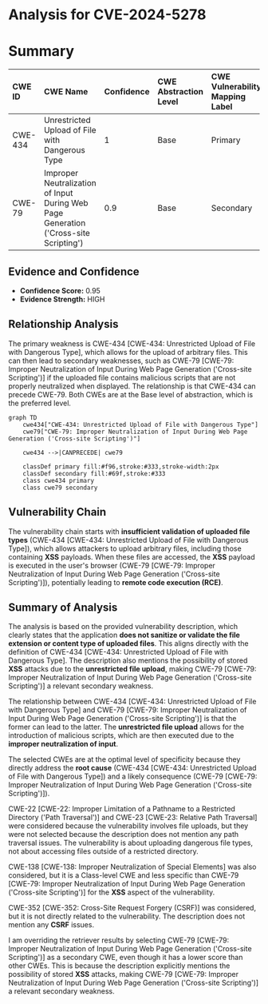 # Analysis for CVE-2024-5278

# Summary

| CWE ID   | CWE Name                                                               | Confidence | CWE Abstraction Level | CWE Vulnerability Mapping Label | CWE-Vulnerability Mapping Notes |
| :--------- | :--------------------------------------------------------------------- | :--------- | :-------------------- | :------------------------------ | :------------------------------ |
| CWE-434    | Unrestricted Upload of File with Dangerous Type                       | 1          | Base                  | Primary                         | Allowed                       |
| CWE-79     | Improper Neutralization of Input During Web Page Generation ('Cross-site Scripting') | 0.9          | Base                  | Secondary                       | Allowed                       |

## Evidence and Confidence

*   **Confidence Score:** 0.95
*   **Evidence Strength:** HIGH

## Relationship Analysis

The primary weakness is CWE-434 [CWE-434: Unrestricted Upload of File with Dangerous Type], which allows for the upload of arbitrary files. This can then lead to secondary weaknesses, such as CWE-79 [CWE-79: Improper Neutralization of Input During Web Page Generation ('Cross-site Scripting')] if the uploaded file contains malicious scripts that are not properly neutralized when displayed. The relationship is that CWE-434 can precede CWE-79. Both CWEs are at the Base level of abstraction, which is the preferred level.

```mermaid
graph TD
    cwe434["CWE-434: Unrestricted Upload of File with Dangerous Type"]
    cwe79["CWE-79: Improper Neutralization of Input During Web Page Generation ('Cross-site Scripting')"]

    cwe434 -->|CANPRECEDE| cwe79

    classDef primary fill:#f96,stroke:#333,stroke-width:2px
    classDef secondary fill:#69f,stroke:#333
    class cwe434 primary
    class cwe79 secondary
```

## Vulnerability Chain

The vulnerability chain starts with **insufficient validation of uploaded file types** (CWE-434 [CWE-434: Unrestricted Upload of File with Dangerous Type]), which allows attackers to upload arbitrary files, including those containing **XSS** payloads. When these files are accessed, the **XSS** payload is executed in the user's browser (CWE-79 [CWE-79: Improper Neutralization of Input During Web Page Generation ('Cross-site Scripting')]), potentially leading to **remote code execution (RCE)**.

## Summary of Analysis

The analysis is based on the provided vulnerability description, which clearly states that the application **does not sanitize or validate the file extension or content type of uploaded files**. This aligns directly with the definition of CWE-434 [CWE-434: Unrestricted Upload of File with Dangerous Type]. The description also mentions the possibility of stored **XSS** attacks due to the **unrestricted file upload**, making CWE-79 [CWE-79: Improper Neutralization of Input During Web Page Generation ('Cross-site Scripting')] a relevant secondary weakness.

The relationship between CWE-434 [CWE-434: Unrestricted Upload of File with Dangerous Type] and CWE-79 [CWE-79: Improper Neutralization of Input During Web Page Generation ('Cross-site Scripting')] is that the former can lead to the latter. The **unrestricted file upload** allows for the introduction of malicious scripts, which are then executed due to the **improper neutralization of input**.

The selected CWEs are at the optimal level of specificity because they directly address the **root cause** (CWE-434 [CWE-434: Unrestricted Upload of File with Dangerous Type]) and a likely consequence (CWE-79 [CWE-79: Improper Neutralization of Input During Web Page Generation ('Cross-site Scripting')]).

CWE-22 [CWE-22: Improper Limitation of a Pathname to a Restricted Directory ('Path Traversal')] and CWE-23 [CWE-23: Relative Path Traversal] were considered because the vulnerability involves file uploads, but they were not selected because the description does not mention any path traversal issues. The vulnerability is about uploading dangerous file types, not about accessing files outside of a restricted directory.

CWE-138 [CWE-138: Improper Neutralization of Special Elements] was also considered, but it is a Class-level CWE and less specific than CWE-79 [CWE-79: Improper Neutralization of Input During Web Page Generation ('Cross-site Scripting')] for the **XSS** aspect of the vulnerability.

CWE-352 [CWE-352: Cross-Site Request Forgery (CSRF)] was considered, but it is not directly related to the vulnerability. The description does not mention any **CSRF** issues.

I am overriding the retriever results by selecting CWE-79 [CWE-79: Improper Neutralization of Input During Web Page Generation ('Cross-site Scripting')] as a secondary CWE, even though it has a lower score than other CWEs. This is because the description explicitly mentions the possibility of stored **XSS** attacks, making CWE-79 [CWE-79: Improper Neutralization of Input During Web Page Generation ('Cross-site Scripting')] a relevant secondary weakness.